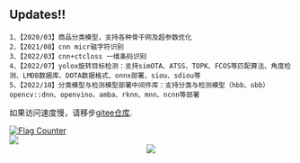 
## Updates!!
    1、【2020/03】商品分类模型，支持各种骨干网及超参数优化
    2、【2021/08】cnn micr磁字符识别
    3、【2022/03】cnn+ctcloss 一维条码识别
    4、【2022/07】yolox旋转目标检测：支持simOTA、ATSS、TOPK、FCOS等匹配算法、角度检测、LMDB数据库、DOTA数据格式、onnx部署、siou、sdiou等
    5、【2022/10】分类模型与检测模型部署中间件库：支持分类与检测模型（hbb、obb）opencv::dnn、openvino、amba、rknn、mnn、ncnn等部署
    

如果访问速度慢，请移步[gitee仓库](https://gitee.com/prfans).

<div align="left"> <a href="https://info.flagcounter.com/BTu7"><img src="https://s11.flagcounter.com/count2/BTu7/bg_FFFFFF/txt_000000/border_CCCCCC/columns_2/maxflags_10/viewers_0/labels_0/pageviews_0/flags_0/percent_0/" alt="Flag Counter" border="0"></a> </div>
<div align="left"> <img src="https://github-readme-stats.vercel.app/api/top-langs/?username=prfans&hide_title=true&hide_border=true&layout=compact&langs_count=6&text_color=000&icon_color=fff&bg_color=0,52fa5a,4dfcff,c64dff&theme=graywhite" /> </div>
<div align="center"> <img src="https://activity-graph.herokuapp.com/graph?username=prfans&theme=xcode" /> </div>
